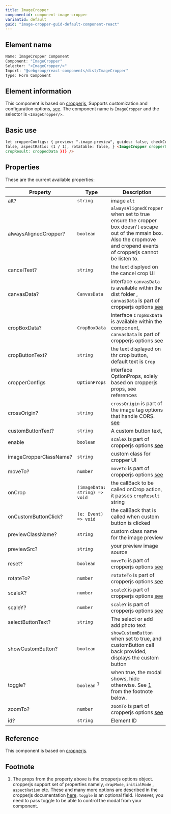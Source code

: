 ```yaml
---
title: ImageCropper
componentid: component-image-cropper
variantid: default
guid: "image-cropper-guid-default-component-react"
---
```


## Element name

```javascript
Name: ImageCropper Component
Component: "ImageCropper"
Selector: "<ImageCropper/>"
Import: "@sebgroup/react-components/dist/ImageCropper"
Type: Form Component
```

## Element information

This component is based on [cropperjs](https://github.com/fengyuanchen/cropperjs), Supports customization and configuration options, [see](https://github.com/fengyuanchen/cropperjs#options). The component name is `ImageCropper` and the selector is `<ImageCropper/>`.

## Basic use

```html
let cropperConfigs: { preview: ".image-preview", guides: false, checkCrossOrigin: false, responsive: true, zoomable:
false, aspectRatio: (1 / 1), rotatable: false, } <ImageCropper cropperConfigs={cropperConfigs} onCrop={this.setState({
cropResult: croppedData })} />
```

## Properties

These are the current available properties:

| Property               | Type                          | Description                                                                                                                                                                |
| ---------------------- | ----------------------------- | -------------------------------------------------------------------------------------------------------------------------------------------------------------------------- |
| alt?                   | `string`                      | image `alt`                                                                                                                                                                |
| alwaysAlignedCropper?  | `boolean`                     | `alwaysAlignedCropper` when set to true ensure the cropper box doesn't escape out of the mmain box. Also the cropmove and cropend events of cropperjs cannot be listen to. |
| cancelText?            | `string`                      | the text displyed on the cancel crop UI                                                                                                                                    |
| canvasData?            | `CanvasData`                  | interface `canvasData` is available within the dist folder , `canvasData` is part of cropperjs options [see](https://github.com/fengyuanchen/cropperjs#options)            |
| cropBoxData?           | `CropBoxData`                 | interface `CropBoxData` is available within the component, `canvasData` is part of cropperjs options [see](https://github.com/fengyuanchen/cropperjs#options)              |
| cropButtonText?        | `string`                      | the text displayed on thr crop button, default text is `Crop`                                                                                                              |
| cropperConfigs         | `OptionProps`                 | interface OptionProps, solely based on cropperjs props, see references                                                                                                     |
| crossOrigin?           | `string`                      | `crossOrigin` is part of the image tag options that handle CORS. [see](https://developer.mozilla.org/en-US/docs/Web/HTML/CORS_enabled_image)                               |
| customButtonText?      | `string`                      | A custom button text,                                                                                                                                                      |
| enable                 | `boolean`                     | `scaleX` is part of cropperjs options [see](https://github.com/fengyuanchen/cropperjs#options)                                                                             |
| imageCropperClassName? | `string`                      | custom class for cropper UI                                                                                                                                                |
| moveTo?                | `number`                      | `moveTo` is part of cropperjs options [see](https://github.com/fengyuanchen/cropperjs#options)                                                                             |
| onCrop                 | `(imageData: string) => void` | the callBack to be called onCrop action, it passes `cropResult` string                                                                                                     |
| onCustomButtonClick?   | `(e: Event) => void`          | the callBack that is called when custom button is clicked                                                                                                                  |
| previewClassName?      | `string`                      | custom class name for the image preview                                                                                                                                    |
| previewSrc?            | `string`                      | your preview image source                                                                                                                                                  |
| reset?                 | `boolean`                     | `moveTo` is part of cropperjs options [see](https://github.com/fengyuanchen/cropperjs#options)                                                                             |
| rotateTo?              | `number`                      | `rotateTo` is part of cropperjs options [see](https://github.com/fengyuanchen/cropperjs#options)                                                                           |
| scaleX?                | `number`                      | `scaleX` is part of cropperjs options [see](https://github.com/fengyuanchen/cropperjs#options)                                                                             |
| scaleY?                | `number`                      | `scaleY` is part of cropperjs options [see](https://github.com/fengyuanchen/cropperjs#options)                                                                             |
| selectButtonText?      | `string`                      | The select or add add photo text                                                                                                                                           |
| showCustomButton?      | `boolean`                     | `showCustomButton` when set to true, and customButton call back provided, displays the custom button                                                                       |
| toggle?                | `boolean` <sup>1</sup>        | when true, the modal shows, hide otherwise. See [1](#/imagecropper#reference) from the footnote below.                                                                     |
| zoomTo?                | `number`                      | `zoomTo` is part of cropperjs options [see](https://github.com/fengyuanchen/cropperjs#options)                                                                             |
| id?                    | `string`                      | Element ID                                                                                                                                                                 |

## Reference

This component is based on [cropperjs](https://github.com/fengyuanchen/cropperjs).

## Footnote

1. The props from the property above is the cropperjs options object. cropperjs support set of properties namely, `drapMode`, `initialMode` , `aspectRation` etc. These and many more options are described in the cropperjs documentation [here](https://github.com/fengyuanchen/cropperjs#options).
   `toggle` is an optional field. However, you need to pass toggle to be able to control the modal from your component.
